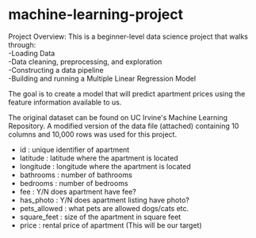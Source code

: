 # machine-learning-project

Project Overview:
This is a beginner-level data science project that walks through:   
-Loading Data   
-Data cleaning, preprocessing, and exploration  
-Constructing a data pipeline  
-Building and running a Multiple Linear Regression Model  

The goal is to create a model that will predict apartment prices using the feature information available to us.  

The original dataset can be found on UC Irvine's Machine Learning Repository. A modified version of the data file (attached) containing 10 columns and 10,000 rows was used for this project. 

- id : unique identifier of apartment
- latitude : latitude where the apartment is located
- longitude : longitude where the apartment is located
- bathrooms : number of bathrooms
- bedrooms : number of bedrooms
- fee : Y/N does apartment have fee?
- has_photo : Y/N does apartment listing have photo?
- pets_allowed : what pets are allowed dogs/cats etc.
- square_feet : size of the apartment in square feet
- price : rental price of apartment (This will be our target)

